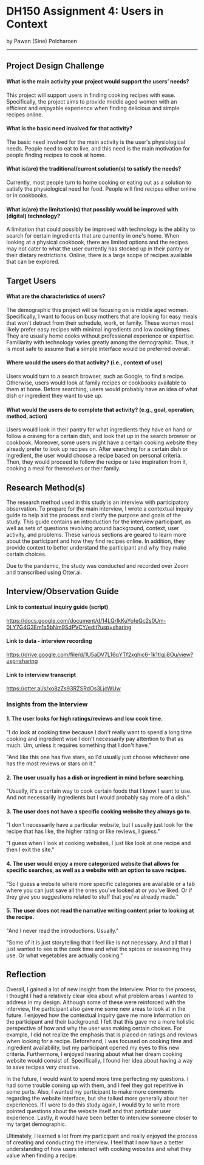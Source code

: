 # DH150 Assignment 4: Users in Context
by Pawan (Sine) Polcharoen

---

## Project Design Challenge
#### What is the main activity your project would support the users’ needs?
This project will support users in finding cooking recipes with ease. Specifically, the project aims to provide middle aged women with an efficient and enjoyable experience when finding delicious and simple recipes online.
#### What is the basic need involved for that activity?
The basic need involved for the main activity is the user's physiological needs. People need to eat to live, and this need is the main motivation for people finding recipes to cook at home.
#### What is(are) the traditional/current solution(s) to satisfy the needs?
Currently, most people turn to home cooking or eating out as a solution to satisfy the physiological need for food. People will find recipes either online or in cookbooks. 
#### What is(are) the limitation(s) that possibly would be improved with (digital) technology?
A limitation that could possibly be improved with technology is the ability to search for certain ingredients that are currently in one's home. When looking at a physical cookbook, there are limited options and the recipes may not cater to what the user currently has stocked up in their pantry or their dietary restrictions. Online, there is a large scope of recipes available that can be explored.

## Target Users 
#### What are the characteristics of users?
The demographic this project will be focusing on is middle aged women. Specifically, I want to focus on busy mothers that are looking for easy meals that won't detract from their schedule, work, or family. These women most likely prefer easy recipes with minimal ingredients and low cooking times. They are usually home cooks without professional experience or expertise. Familiarity with technology varies greatly among the demographic. Thus, it is most safe to assume that a simple interface would be preferred overall.
#### Where would the users do that activity? (i.e., context of use)
Users would turn to a search browser, such as Google, to find a recipe. Otherwise, users would look at family recipes or cookbooks available to them at home. Before searching, users would probably have an idea of what dish or ingredient they want to use up.
#### What would the users do to complete that activity? (e.g., goal, operation, method, action)
Users would look in their pantry for what ingredients they have on hand or follow a craving for a certain dish, and look that up in the search browser or cookbook. Moreover, some users might have a certain cooking website they already prefer to look up recipes on. After searching for a certain dish or ingredient, the user would choose a recipe based on personal criteria. Then, they would proceed to follow the recipe or take inspiration from it, cooking a meal for themselves or their family.

## Research Method(s)
The research method used in this study is an interview with participatory observation. To prepare for the main interview, I wrote a contextual inquiry guide to help aid the process and clarify the purpose and goals of the study. This guide contains an introduction for the interview participant, as well as sets of questions revolving around background, context, user activity, and problems. These various sections are geared to learn more about the participant and how they find recipes online. In addition, they provide context to better understand the participant and why they make certain choices.

Due to the pandemic, the study was conducted and recorded over Zoom and transcribed using Otter.ai. 

## Interview/Observation Guide
#### Link to contextual inquiry guide (script)
https://docs.google.com/document/d/14LQrlkKuYofeQc2s0Um-0LY7G4G3Em1a5bNm9SdPVCY/edit?usp=sharing
#### Link to data - interview recording
https://drive.google.com/file/d/1U5aDV7L16qYTf2xqhic6-1k1tlgjj8Ou/view?usp=sharing
#### Link to interview transcript
https://otter.ai/s/xo8zZs93RZSRdOs3LjcWUw
### Insights from the Interview
#### 1. The user looks for high ratings/reviews and low cook time.
"I do look at cooking time because I don't really want to spend a long time cooking and ingredient wise I don't necessarily pay attention to that as much. Um, unless it requires something that I don't have."

"And like this one has five stars, so I'd usually just choose whichever one has the most reviews or stars on it."
#### 2. The user usually has a dish or ingredient in mind before searching.
"Usually, it's a certain way to cook certain foods that I know I want to use. And not necessarily ingredients but I would probably say more of a dish."
#### 3. The user does not have a specific cooking website they always go to.
"I don't necessarily have a particular website, but I usually just look for the recipe that has like, the higher rating or like reviews, I guess."

"I guess when I look at cooking websites, I just like look at one recipe and then I exit the site."
#### 4. The user would enjoy a more categorized website that allows for specific searches, as well as a website with an option to save recipes.
"So I guess a website where more specific categories are available or a tab where you can just save all the ones you've looked at or you've liked. Or if they give you suggestions related to stuff that you've already made."
#### 5. The user does not read the narrative writing content prior to looking at the recipe.
"And I never read the introductions. Usually."

"Some of it is just storytelling that I feel like is not necessary. And all that I just wanted to see is the cook time and what the spices or seasoning they use. Or what vegetables are actually cooking."

## Reflection
Overall, I gained a lot of new insight from the interview. Prior to the process, I thought I had a relatively clear idea about what problem areas I wanted to address in my design. Although some of these were reinforced with the interview, the participant also gave me some new areas to look at in the future. I enjoyed how the contextual inquiry gave me more information on the participant and their background. I felt that this gave me a more holistic perspective of how and why the user was making certain choices. For example, I did not realize the emphasis that is placed on ratings and reviews when looking for a recipe. Beforehand, I was focused on cooking time and ingredient availability, but my participant opened my eyes to this new criteria. Furthermore, I enjoyed hearing about what her dream cooking website would consist of. Specifically, I found her idea about having a way to save recipes very creative.

In the future, I would want to spend more time perfecting my questions. I had some trouble coming up with them, and I feel they got repetitive in some parts. Also, I wanted my participant to make more comments regarding the website interface, but she talked more generally about her experiences. If I were to do this study again, I would try to write more pointed questions about the website itself and that particular user experience. Lastly, it would have been better to interview someone closer to my target demographic. 

Ultimately, I learned a lot from my participant and really enjoyed the process of creating and conducting the interview. I feel that I now have a better understanding of how users interact with cooking websites and what they value when finding a recipe.

